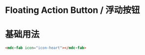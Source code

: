 # <i class="icon-button"></i> <br/> Floating Action Button / 浮动按钮

# 基础用法

```HTML
<mdc-fab icon="icon-heart"></mdc-fab>
```

<mdc-fab icon="icon-heart"></mdc-fab>
